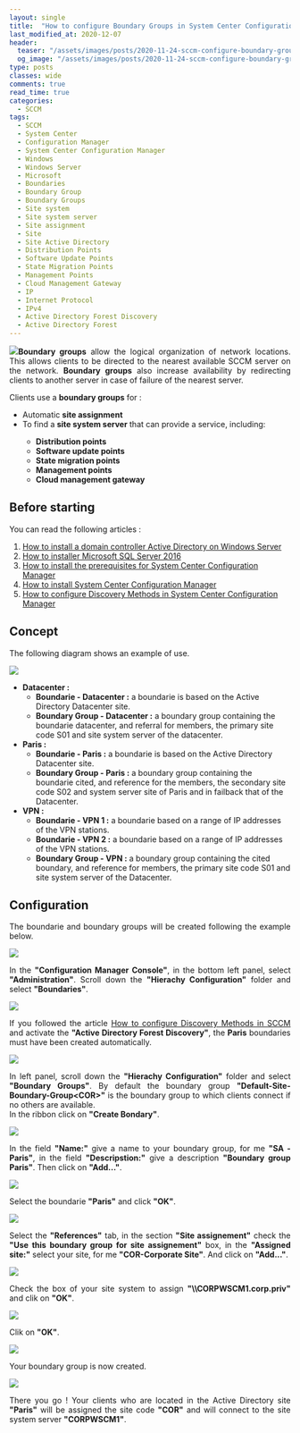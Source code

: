```yaml
---
layout: single
title:  "How to configure Boundary Groups in System Center Configuration Manager"
last_modified_at: 2020-12-07
header:
  teaser: "/assets/images/posts/2020-11-24-sccm-configure-boundary-groups/logo-sccm-444x240.png"
  og_image: "/assets/images/posts/2020-11-24-sccm-configure-boundary-groups/logo-sccm-444x240.png"
type: posts
classes: wide
comments: true
read_time: true
categories:
  - SCCM
tags:
  - SCCM
  - System Center
  - Configuration Manager
  - System Center Configuration Manager
  - Windows
  - Windows Server
  - Microsoft
  - Boundaries
  - Boundary Group
  - Boundary Groups
  - Site system
  - Site system server
  - Site assignment
  - Site
  - Site Active Directory
  - Distribution Points
  - Software Update Points
  - State Migration Points
  - Management Points
  - Cloud Management Gateway
  - IP
  - Internet Protocol
  - IPv4
  - Active Directory Forest Discovery
  - Active Directory Forest
---
```


<p style="text-align: justify;"><img src="{{ site.baseurl }}/assets/images/posts/2020-11-24-sccm-configure-boundary-groups/logo-sccm-222x150.png" class="align-left"><strong>Boundary groups</strong> allow the logical organization of network locations. This allows clients to be directed to the nearest available SCCM server on the network. <strong>Boundary groups</strong> also increase availability by redirecting clients to another server in case of failure of the nearest server.</p>

<p style="text-align: justify;">Clients use a <strong>boundary groups</strong> for :
<ul>
  <li>Automatic <strong>site assignment</strong></li>
  <li>To find a <strong>site system server</strong> that can provide a service, including:</li>
    <ul>
      <li><strong>Distribution points</strong></li>
      <li><strong>Software update points</strong></li>
      <li><strong>State migration points</strong></li>
      <li><strong>Management points</strong></li>
      <li><strong>Cloud management gateway</strong></li>
    </ul>
</ul>
</p>


## Before starting
<p style="text-align: justify;">You can read the following articles :</p>
<ol>
  <li><a href="{{ site.baseurl }}/active%20directory/install-active-directory/">How to install a domain controller Active Directory on Windows Server</a></li>
  <li><a href="{{ site.baseurl }}/sql/install-sql-server-2016/">How to installer Microsoft SQL Server 2016</a></li>
  <li><a href="{{ site.baseurl }}/sccm/sccm-install-prerequisites/">How to install the prerequisites for System Center Configuration Manager</a></li>
  <li><a href="{{ site.baseurl }}/sccm/sccm-install/">How to install System Center Configuration Manager</a></li>
  <li><a href="{{ site.baseurl }}/sccm/sccm-configure-discovery-methods/">How to configure Discovery Methods in System Center Configuration Manager</a></li>
</ol>


## Concept

<p style="text-align: justify;">The following diagram shows an example of use.</p>
<img src="{{ site.baseurl }}/assets/images/posts/2020-11-24-sccm-configure-boundary-groups/diagram-boundary-groups.png" class="align-center">
<ul>
  <li><strong>Datacenter :</strong>
    <ul>
      <li><strong>Boundarie - Datacenter :</strong> a boundarie is based on the Active Directory Datacenter site.</li>
      <li><strong>Boundary Group - Datacenter :</strong> a boundary group containing the boundarie datacenter, and referral for members, the primary site code S01 and site system server of the datacenter.</li>
    </ul> 
  </li>
  <li><strong>Paris :</strong>
    <ul>
      <li><strong>Boundarie - Paris :</strong> a boundarie is based on the Active Directory Datacenter site.</li>
      <li><strong>Boundary Group - Paris :</strong> a boundary group containing the boundarie cited, and reference for the members, the secondary site code S02 and system server site of Paris and in failback that of the Datacenter.</li>
    </ul> 
  </li>
  <li><strong>VPN :</strong>
    <ul>
      <li><strong>Boundarie - VPN 1 :</strong> a boundarie based on a range of IP addresses of the VPN stations.</li>
      <li><strong>Boundarie - VPN 2 :</strong> a boundarie based on a range of IP addresses of the VPN stations.</li>
      <li><strong>Boundary Group - VPN :</strong> a boundary group containing the cited boundary, and reference for members, the primary site code S01 and site system server of the Datacenter.</li>
    </ul> 
  </li>
</ul>


## Configuration

<p style="text-align: justify;">The boundarie and boundary groups will be created following the example below.</p>
<img src="{{ site.baseurl }}/assets/images/posts/2020-11-24-sccm-configure-boundary-groups/diagram-boundary-groups-labvl.png" class="align-center">

<p style="text-align: justify;">In the <strong>"Configuration Manager Console"</strong>, in the bottom left panel, select <strong>"Administration"</strong>. Scroll down the <strong>"Hierachy Configuration"</strong> folder and select <strong>"Boundaries"</strong>.</p>
<img src="{{ site.baseurl }}/assets/images/posts/2020-11-24-sccm-configure-boundary-groups/2020-11-24-17_47_06-mRemoteNG---confCons.xml---CORPWSCM1.png" class="align-center">

<p style="text-align: justify;">If you followed the article <a href="{{ site.baseurl }}/sccm/SCCM-configure-discovery-methods/">How to configure Discovery Methods in SCCM</a> and activate the <strong>"Active Directory Forest Discovery"</strong>, the <strong>Paris</strong> boundaries must have been created automatically.</p>
<img src="{{ site.baseurl }}/assets/images/posts/2020-11-24-sccm-configure-boundary-groups/2020-11-24-17_47_07-mRemoteNG---confCons.xml---CORPWSCM1.png" class="align-center">

<p style="text-align: justify;">In left panel, scroll down the <strong>"Hierachy Configuration"</strong> folder and select <strong>"Boundary Groups"</strong>. By default the boundary group <strong>"Default-Site-Boundary-Group&lt;COR&gt;"</strong> is the boundary group to which clients connect if no others are available.<br> In the ribbon click on <strong>"Create Bondary"</strong>.</p>
<img src="{{ site.baseurl }}/assets/images/posts/2020-11-24-sccm-configure-boundary-groups/2020-11-24-17_47_08-mRemoteNG---confCons.xml---CORPWSCM1.png" class="align-center">

<p style="text-align: justify;">In the field <strong>"Name:"</strong> give a name to your boundary group, for me <strong>"SA - Paris"</strong>, in the field <strong>"Descripstion:"</strong> give a description <strong>"Boundary group Paris"</strong>. Then click on <strong>"Add..."</strong>.</p>
<img src="{{ site.baseurl }}/assets/images/posts/2020-11-24-sccm-configure-boundary-groups/2020-11-24-17_47_09-mRemoteNG---confCons.xml---CORPWSCM1.png" class="align-center">

<p style="text-align: justify;">Select the boundarie <strong>"Paris"</strong> and click <strong>"OK"</strong>.</p>
<img src="{{ site.baseurl }}/assets/images/posts/2020-11-24-sccm-configure-boundary-groups/2020-11-24-17_47_10-mRemoteNG---confCons.xml---CORPWSCM1.png" class="align-center">

<p style="text-align: justify;">Select the <strong>"References"</strong> tab, in the section <strong>"Site assignement"</strong> check the <strong>"Use this boundary group for site assignement"</strong> box, in the <strong>"Assigned site:"</strong> select your site, for me <strong>"COR-Corporate Site"</strong>. And click on <strong>"Add..."</strong>.</p>
<img src="{{ site.baseurl }}/assets/images/posts/2020-11-24-sccm-configure-boundary-groups/2020-11-24-17_47_11-mRemoteNG---confCons.xml---CORPWSCM1.png" class="align-center">

<p style="text-align: justify;">Check the box of your site system to assign <strong>"\\CORPWSCM1.corp.priv"</strong> and clik on <strong>"OK"</strong>.</p>
<img src="{{ site.baseurl }}/assets/images/posts/2020-11-24-sccm-configure-boundary-groups/2020-11-24-17_47_12-mRemoteNG---confCons.xml---CORPWSCM1.png" class="align-center">

<p style="text-align: justify;">Clik on <strong>"OK"</strong>.</p>
<img src="{{ site.baseurl }}/assets/images/posts/2020-11-24-sccm-configure-boundary-groups/2020-11-24-17_47_13-mRemoteNG---confCons.xml---CORPWSCM1.png" class="align-center">

<p style="text-align: justify;">Your boundary group is now created.</p>
<img src="{{ site.baseurl }}/assets/images/posts/2020-11-24-sccm-configure-boundary-groups/2020-11-24-17_47_14-mRemoteNG---confCons.xml---CORPWSCM1.png" class="align-center">

<p style="text-align: justify;">There you go ! Your clients who are located in the Active Directory site <strong>"Paris"</strong> will be assigned the site code <strong>"COR"</strong> and will connect to the site system server <strong>"CORPWSCM1"</strong>.</p>